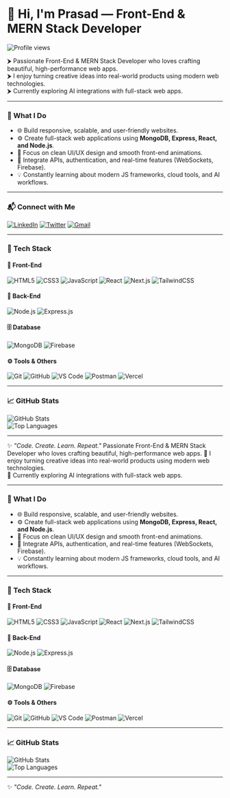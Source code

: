 # 👋 Hi, I'm Prasad — Front-End & MERN Stack Developer

![Profile views](https://komarev.com/ghpvc/?username=YourGitHubUsername&label=Profile%20views&color=0e75b6&style=flat)

⮞ Passionate Front-End & MERN Stack Developer who loves crafting beautiful, high-performance web apps.  
⮞ I enjoy turning creative ideas into real-world products using modern web technologies.  
⮞ Currently exploring AI integrations with full-stack web apps.  

---

### 🧠 What I Do

- 🌐 Build responsive, scalable, and user-friendly websites.  
- ⚙️ Create full-stack web applications using **MongoDB, Express, React, and Node.js**.  
- 🎨 Focus on clean UI/UX design and smooth front-end animations.  
- 🧩 Integrate APIs, authentication, and real-time features (WebSockets, Firebase).  
- 💡 Constantly learning about modern JS frameworks, cloud tools, and AI workflows.  

---

### 📬 Connect with Me

[![LinkedIn](https://img.shields.io/badge/LinkedIn-0A66C2?style=for-the-badge&logo=linkedin&logoColor=white)](https://linkedin.com/in/prasadborase)
[![Twitter](https://img.shields.io/badge/Twitter-1DA1F2?style=for-the-badge&logo=twitter&logoColor=white)](https://twitter.com/@prad_8)
[![Gmail](https://img.shields.io/badge/Gmail-D14836?style=for-the-badge&logo=gmail&logoColor=white)](mailto:prasadborse433@gmail.com)

---

### 🧰 Tech Stack

#### 🚀 Front-End
![HTML5](https://img.shields.io/badge/HTML5-E34F26?style=for-the-badge&logo=html5&logoColor=white)
![CSS3](https://img.shields.io/badge/CSS3-1572B6?style=for-the-badge&logo=css3&logoColor=white)
![JavaScript](https://img.shields.io/badge/JavaScript-F7DF1E?style=for-the-badge&logo=javascript&logoColor=black)
![React](https://img.shields.io/badge/React-20232A?style=for-the-badge&logo=react&logoColor=61DAFB)
![Next.js](https://img.shields.io/badge/Next.js-000000?style=for-the-badge&logo=nextdotjs&logoColor=white)
![TailwindCSS](https://img.shields.io/badge/TailwindCSS-06B6D4?style=for-the-badge&logo=tailwindcss&logoColor=white)

#### 🧩 Back-End
![Node.js](https://img.shields.io/badge/Node.js-43853D?style=for-the-badge&logo=node-dot-js&logoColor=white)
![Express.js](https://img.shields.io/badge/Express.js-404D59?style=for-the-badge)

#### 🗄️ Database
![MongoDB](https://img.shields.io/badge/MongoDB-4EA94B?style=for-the-badge&logo=mongodb&logoColor=white)
![Firebase](https://img.shields.io/badge/Firebase-ffca28?style=for-the-badge&logo=firebase&logoColor=black)

#### ⚙️ Tools & Others
![Git](https://img.shields.io/badge/Git-F05033?style=for-the-badge&logo=git&logoColor=white)
![GitHub](https://img.shields.io/badge/GitHub-181717?style=for-the-badge&logo=github&logoColor=white)
![VS Code](https://img.shields.io/badge/VSCode-0078d7?style=for-the-badge&logo=visual-studio-code&logoColor=white)
![Postman](https://img.shields.io/badge/Postman-FF6C37?style=for-the-badge&logo=postman&logoColor=white)
![Vercel](https://img.shields.io/badge/Vercel-000000?style=for-the-badge&logo=vercel&logoColor=white)

---

### 📈 GitHub Stats

![GitHub Stats](https://github-readme-stats.vercel.app/api?username=prasdif&show_icons=true&theme=tokyonight)  
![Top Languages](https://github-readme-stats.vercel.app/api/top-langs/?username=prasdif&layout=compact&theme=tokyonight)

---

✨ *"Code. Create. Learn. Repeat."*
 Passionate Front-End & MERN Stack Developer who loves crafting beautiful, high-performance web apps.
🚀 I enjoy turning creative ideas into real-world products using modern web technologies.  
🎯 Currently exploring AI integrations with full-stack web apps.  

---

### 🧠 What I Do

- 🌐 Build responsive, scalable, and user-friendly websites.  
- ⚙️ Create full-stack web applications using **MongoDB, Express, React, and Node.js**.  
- 🎨 Focus on clean UI/UX design and smooth front-end animations.  
- 🧩 Integrate APIs, authentication, and real-time features (WebSockets, Firebase).  
- 💡 Constantly learning about modern JS frameworks, cloud tools, and AI workflows.  

---

### 🧰 Tech Stack

#### 🚀 Front-End
![HTML5](https://img.shields.io/badge/HTML5-E34F26?style=for-the-badge&logo=html5&logoColor=white)
![CSS3](https://img.shields.io/badge/CSS3-1572B6?style=for-the-badge&logo=css3&logoColor=white)
![JavaScript](https://img.shields.io/badge/JavaScript-F7DF1E?style=for-the-badge&logo=javascript&logoColor=black)
![React](https://img.shields.io/badge/React-20232A?style=for-the-badge&logo=react&logoColor=61DAFB)
![Next.js](https://img.shields.io/badge/Next.js-000000?style=for-the-badge&logo=nextdotjs&logoColor=white)
![TailwindCSS](https://img.shields.io/badge/TailwindCSS-06B6D4?style=for-the-badge&logo=tailwindcss&logoColor=white)

#### 🧩 Back-End
![Node.js](https://img.shields.io/badge/Node.js-43853D?style=for-the-badge&logo=node-dot-js&logoColor=white)
![Express.js](https://img.shields.io/badge/Express.js-404D59?style=for-the-badge)

#### 🗄️ Database
![MongoDB](https://img.shields.io/badge/MongoDB-4EA94B?style=for-the-badge&logo=mongodb&logoColor=white)
![Firebase](https://img.shields.io/badge/Firebase-ffca28?style=for-the-badge&logo=firebase&logoColor=black)

#### ⚙️ Tools & Others
![Git](https://img.shields.io/badge/Git-F05033?style=for-the-badge&logo=git&logoColor=white)
![GitHub](https://img.shields.io/badge/GitHub-181717?style=for-the-badge&logo=github&logoColor=white)
![VS Code](https://img.shields.io/badge/VSCode-0078d7?style=for-the-badge&logo=visual-studio-code&logoColor=white)
![Postman](https://img.shields.io/badge/Postman-FF6C37?style=for-the-badge&logo=postman&logoColor=white)
![Vercel](https://img.shields.io/badge/Vercel-000000?style=for-the-badge&logo=vercel&logoColor=white)

---

### 📈 GitHub Stats

![GitHub Stats](https://github-readme-stats.vercel.app/api?username=prasdif&show_icons=true&theme=tokyonight)  
![Top Languages](https://github-readme-stats.vercel.app/api/top-langs/?username=prasdif&layout=compact&theme=tokyonight)

---

✨ *"Code. Create. Learn. Repeat."*

